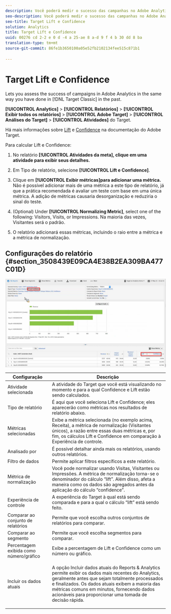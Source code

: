```yaml
---
description: Você poderá medir o sucesso das campanhas no Adobe Analytics da mesma maneira que fazia no Target Classic antigamente.
seo-description: Você poderá medir o sucesso das campanhas no Adobe Analytics da mesma maneira que fazia no Target Classic antigamente.
seo-title: Target Lift e Confidence
solution: Analytics
title: Target Lift e Confidence
uuid: 00276 cd 2-2 e 0 d -4 a 25-ae 8 a-d 9 f 4 b 30 dd 8 ba
translation-type: tm+mt
source-git-commit: 86fe1b3650100a05e52fb2102134fee515c871b1

---
```



# Target Lift e Confidence

Lets you assess the success of campaigns in Adobe Analytics in the same way you have done in [!DNL Target Classic]  in the past.

**[!UICONTROL Analytics]** &gt; **[!UICONTROL Relatórios]** &gt; **[!UICONTROL Exibir todos os relatórios]** &gt; **[!UICONTROL Adobe Target]** &gt; **[!UICONTROL Análises do Target]** &gt; **[!UICONTROL Atividades]** do Target.

Há mais informações sobre [Lift](https://marketing.adobe.com/resources/help/en_US/target/target/?f=c_estimating_lift_in_revenue) e [Confidence](https://marketing.adobe.com/resources/help/en_US/rec/?f=c_Confidence_Level_and_Confidence_Interval) na documentação do Adobe Target.

Para calcular Lift e Confidence:

1. No relatório **[!UICONTROL Atividades da meta], clique em uma atividade para exibir seus detalhes.**
1. Em Tipo de relatório, selecione **[!UICONTROL Lift e Confidence]**.
1. Clique em **[!UICONTROL Exibir métricas]para adicionar uma métrica.** Não é possível adicionar mais de uma métrica a este tipo de relatório, já que a prática recomendada é avaliar um teste com base em uma única métrica. A adição de métricas causaria desorganização e reduziria o sinal do teste.
1. (Optional) Under **[!UICONTROL Normalizing Metric]**, select one of the following: Visitors, Visits, or Impressions. Na maioria das vezes, Visitantes será o padrão.

1. O relatório adicionará essas métricas, incluindo o raio entre a métrica e a métrica de normalização.

## Configurações do relatório {#section_3508439E09CA4E38B2EA309BA477C01D}

![](assets/lift_confidence_ui.png)

<table id="table_0FBB257C96454CDA82D487DC68459C13"> 
 <thead> 
  <tr> 
   <th colname="col1" class="entry"> Configuração </th> 
   <th colname="col2" class="entry"> Descrição </th> 
  </tr> 
 </thead>
 <tbody> 
  <tr> 
   <td colname="col1"> Atividade selecionada </td> 
   <td colname="col2"> A atividade do Target que você está visualizando no momento e para a qual Confidence e Lift estão sendo calculados. </td> 
  </tr> 
  <tr> 
   <td colname="col1"> Tipo de relatório </td> 
   <td colname="col2"> É aqui que você seleciona Lift e Confidence; eles aparecerão como métricas nos resultados de relatório abaixo. </td> 
  </tr> 
  <tr> 
   <td colname="col1"> Métricas selecionadas </td> 
   <td colname="col2"> Exibe a métrica selecionada (no exemplo acima, Receita), a métrica de normalização (Visitantes únicos), a razão entre essas duas métricas e, por fim, os cálculos Lift e Confidence em comparação à Experiência de controle. </td> 
  </tr> 
  <tr> 
   <td colname="col1"> Analisado por </td> 
   <td colname="col2"> É possível detalhar ainda mais os relatórios, usando outros relatórios. </td> 
  </tr> 
  <tr> 
   <td colname="col1"> Filtro de dados </td> 
   <td colname="col2"> Permite aplicar filtros específicos a este relatório. </td> 
  </tr> 
  <tr> 
   <td colname="col1"> Métrica de normalização </td> 
   <td colname="col2"> Você pode normalizar usando Visitas, Visitantes ou Impressões. A métrica de normalização torna-se o denominador do cálculo “lift”. Além disso, afeta a maneira como os dados são agregados antes da aplicação do cálculo “confidence”. </td> 
  </tr> 
  <tr> 
   <td colname="col1"> Experiência de controle </td> 
   <td colname="col2"> A experiência do Target à qual está sendo comparada e para a qual o cálculo “lift” está sendo feito. </td> 
  </tr> 
  <tr> 
   <td colname="col1"> Comparar ao conjunto de relatórios </td> 
   <td colname="col2"> Permite que você escolha outros conjuntos de relatórios para comparar. </td> 
  </tr> 
  <tr> 
   <td colname="col1"> Comparar ao segmento </td> 
   <td colname="col2"> Permite que você escolha segmentos para comparar. </td> 
  </tr> 
  <tr> 
   <td colname="col1"> Percentagem exibida como número/gráfico </td> 
   <td colname="col2"> Exibe a percentagem de Lift e Confidence como um número ou gráfico. </td> 
  </tr> 
  <tr> 
   <td colname="col1"> Incluir os dados atuais </td> 
   <td colname="col2"> <p>A opção Incluir dados atuais do Reports &amp; Analytics permite exibir os dados mais recentes do Analytics, geralmente antes que sejam totalmente processados e finalizados. Os dados atuais exibem a maioria das métricas comuns em minutos, fornecendo dados acionáveis para proporcionar uma tomada de decisão rápida. </p> </td> 
  </tr> 
 </tbody> 
</table>

